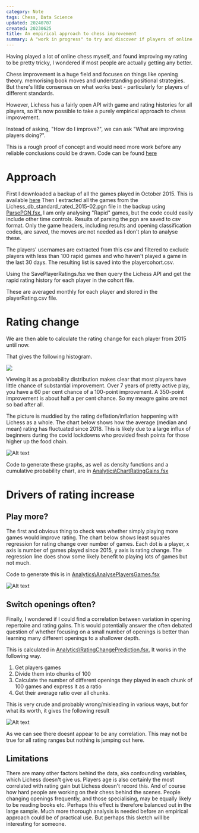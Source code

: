 ```yaml
---
category: Note
tags: Chess, Data Science
updated: 20240707
created: 20230625
title: An empirical approach to chess improvement
summary: A "work in progress" to try and discover if players of online chess improve, and what the improvers are doing. 
---
```


Having played a lot of online chess myself, and found improving my rating to be pretty tricky, I wondered if most people are actually getting any better. 

Chess improvement is a huge field and focuses on things like opening theory. memorising book moves and understanding positional strategies.
But there's little consensus on what works best - particularly for players of different standards. 

However, Lichess has a fairly open API with game and rating histories for all players, so it's now possible to take a purely empirical approach to chess improvement. 

Instead of asking, "How do I improve?", we can ask "What are improving players doing?".

This is a rough proof of concept and would need more work before any reliable conclusions could be drawn. Code can be found [here](https://github.com/HarryMcCarney/ChessAnalytics)

# Approach 
First I downloaded a backup of all the games played in October 2015. This is available [here](https://database.lichess.org/)
Then I extracted all the games from the Lichess_db_standard_rated_2015-02.pgn file in the backup using [ParsePGN.fsx.](https://github.com/HarryMcCarney/ChessAnalytics/blob/master/ImportGames/ParsePGN.fs) I am only analysing "Rapid" games, but the code could easily include other time controls. Results of parsing the pgn are saved to csv format. Only the game headers, including results and opening classification codes, are saved, the moves are not needed as I don't plan to analyse these. 

The players' usernames are extracted from this csv and filtered to exclude players with less than 100 rapid games and who haven't played a game in the last 30 days. The resulting list is saved into the playercohort.csv.

Using the SavePlayerRatings.fsx we then query the Lichess API and get the rapid rating history for each player in the cohort file. 

These are averaged monthly for each player and stored in the playerRating.csv file.

# Rating change
We are then able to calculate the rating change for each player from 2015 until now. 

That gives the following histogram.

![](chess.png)

Viewing it as a probability distribution makes clear that most players have little chance of substantial improvement. Over 7 years of pretty active play, you have a 60 per cent chance of a 100-point improvement. 
A 350-point improvement is about half a per cent chance. So my meagre gains are not so bad after all. 

The picture is muddied by the rating deflation/inflation happening with Lichess as a whole. The chart below shows how the average (median and mean) rating has fluctuated since 2018. 
This is likely due to a large influx of beginners during the covid lockdowns who provided fresh points for those higher up the food chain. 

![Alt text](chess1.png)

Code to generate these graphs, as well as density functions and a cumulative probability chart, are in [Analytics\ChartRatingGains.fsx](https://github.com/HarryMcCarney/ChessAnalytics/blob/master/Analytics/ChartRatingGains.fsx)

# Drivers of rating increase

## Play more?
The first and obvious thing to check was whether simply playing more games would improve rating.
The chart below shows least squares regression for rating change over number of games.
Each dot is a player, x axis is number of games played since 2015, y axis is rating change.
The regression line does show some likely benefit to playing lots of games but not much.

Code to generate this is in [Analytics\AnalysePlayersGames.fsx](https://github.com/HarryMcCarney/ChessAnalytics/blob/master/Analytics/AnalysePlayersGames.fsx)

![Alt text](chess2.png)

## Switch openings often?
Finally, I wondered if I could find a correlation between variation in opening repertoire and rating gains. This would potentially answer the often debated question of whether focusing on a small number of openings is better than learning many different openings to a shallower depth. 

This is calculated in [Analytics\RatingChangePrediction.fsx.](https://github.com/HarryMcCarney/ChessAnalytics/blob/master/Analytics/RatingChangePrediction.fsx) It works in the following way. 
1. Get players games
2. Divide them into chunks of 100 
3. Calculate the number of different openings they played in each chunk of 100 games and express it as a ratio
4. Get their average ratio over all chunks. 

This is very crude and probably wrong/misleading in various ways, but for what its worth, it gives the following result

![Alt text](chess3.png)

As we can see there doesnt appear to be any correlation. This may not be true for all rating ranges but nothing is jumping out here.

## Limitations
There are many other factors behind the data, aka confounding variables, which Lichess doesn't give us. Players age is also certainly the most correlated with rating gain but Lichess doesn't record this. 
And of course how hard people are working on their chess behind the scenes. People changing openings frequently, and those specialising, may be equally likely to be reading books etc. Perhaps this effect is therefore balanced out in the large sample. Much more thorough analysis is needed before an empirical approach could be of practical use. But perhaps this sketch will be interesting for someone.
